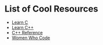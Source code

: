 # List of Cool Resources

* [Learn C](https://www.learn-c.org/)
* [Learn C++](https://www.learncpp.com/)
* [C++ Reference](https://en.cppreference.com/w/)
* [Women Who Code](https://www.womenwhocode.com)

